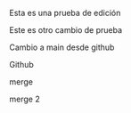 Esta es una prueba de edición

Este es otro cambio de prueba

Cambio a main desde github

Github

merge

merge 2
